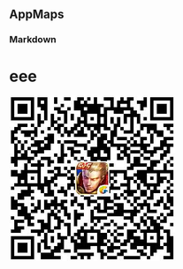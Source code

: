 ## AppMaps


### Markdown
<h1>eee</h1>
<img src="WechatIMG123.jpeg"/>
<script type="text/javascript">
    alert(1);
</script>


<script type="text/javascript">
       alert(1); 
 </script>
